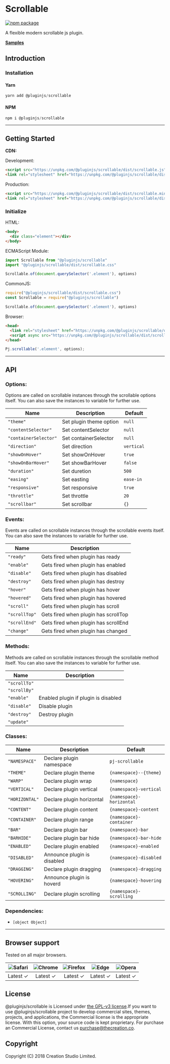 # Scrollable
[![npm package](https://img.shields.io/npm/v/@pluginjs/scrollable.svg)](https://www.npmjs.com/package/@pluginjs/scrollable)

A flexible modern scrollable js plugin.

**[Samples](https://codesandbox.io/s/github/pluginjs/plugin.js/tree/master/modules/scrollable/samples)**

## Introduction
### Installation

#### Yarn
```javascript
yarn add @pluginjs/scrollable
```
#### NPM
```javascript
npm i @pluginjs/scrollable
```
---

## Getting Started

**CDN:**

Development:
```html
<script src="https://unpkg.com/@pluginjs/scrollable/dist/scrollable.js"></script>
<link rel="stylesheet" href="https://unpkg.com/@pluginjs/scrollable/dist/scrollable.css">
```
Production:
```html
<script src="https://unpkg.com/@pluginjs/scrollable/dist/scrollable.min.js"></script>
<link rel="stylesheet" href="https://unpkg.com/@pluginjs/scrollable/dist/scrollable.min.css">
```

### Initialize
HTML:
```html
<body>
  <div class="element"></div>
</body>
```
ECMAScript Module:
```javascript
import Scrollable from "@pluginjs/scrollable"
import "@pluginjs/scrollable/dist/scrollable.css"

Scrollable.of(document.querySelector('.element'), options)
```
CommonJS:
```javascript
require("@pluginjs/scrollable/dist/scrollable.css")
const Scrollable = require("@pluginjs/scrollable")

Scrollable.of(document.querySelector('.element'), options)
```
Browser:
```html
<head>
  <link rel="stylesheet" href="https://unpkg.com/@pluginjs/scrollable/dist/scrollable.css">
  <script async src="https://unpkg.com/@pluginjs/scrollable/dist/scrollable.js"></script>
</head>
```
```javascript
Pj.scrollable('.element', options);
```
---
## API

### Options:
Options are called on scrollable instances through the scrollable options itself.
You can also save the instances to variable for further use.

Name | Description | Default
-----|--------------|-----
`"theme"` | Set plugin theme option | `null`
`"contentSelector"` | Set contentSelector | `null`
`"containerSelector"` | Set containerSelector | `null`
`"direction"` | Set direction | `vertical`
`"showOnHover"` | Set showOnHover | `true`
`"showOnBarHover"` | Set showBarHover | `false`
`"duration"` | Set duretion | `500`
`"easing"` | Set easting | `ease-in`
`"responsive"` | Set responsive | `true`
`"throttle"` | Set throttle | `20`
`"scrollbar"` | Set scrollbar | `{}`

### Events:
Events are called on scrollable instances through the scrollable events itself.
You can also save the instances to variable for further use.

Name | Description
-----|-----
`"ready"` | Gets fired when plugin has ready
`"enable"` | Gets fired when plugin has enabled
`"disable"` | Gets fired when plugin has disabled
`"destroy"` | Gets fired when plugin has destroy
`"hover"` | Gets fired when plugin has hover
`"hovered"` | Gets fired when plugin has hovered
`"scroll"` | Gets fired when plugin has scroll
`"scrollTop"` | Gets fired when plugin has scrollTop
`"scrollEnd"` | Gets fired when plugin has scrollEnd
`"change"` | Gets fired when plugin has changed


### Methods:
Methods are called on scrollable instances through the scrollable method itself.
You can also save the instances to variable for further use.

Name | Description
-----|-----
`"scrollTo"` | 
`"scrollBy"` | 
`"enable"` | Enabled plugin if plugin is disabled
`"disable"` | Disable plugin
`"destroy"` | Destroy plugin
`"update"` | 


### Classes:
Name | Description | Default
-----|------|------
`"NAMESPACE"` | Declare plugin namespace | `pj-scrollable`
`"THEME"` | Declare plugin theme | `{namespace}--{theme}`
`"WARP"` | Declare plugin wrap | `{namespace}`
`"VERTICAL"` | Declare plugin vertical | `{namespace}-vertical`
`"HORIZONTAL"` | Declare plugin horizontal | `{namespace}-horizontal`
`"CONTENT"` | Declare plugin content | `{namespace}-content`
`"CONTAINER"` | Declare plugin range | `{namespace}-container`
`"BAR"` | Declare plugin bar | `{namespace}-bar`
`"BARHIDE"` | Declare plugin bar hide | `{namespace}-bar-hide`
`"ENABLED"` | Declare plugin enabled | `{namespace}-enabled`
`"DISABLED"` | Announce plugin is disabled | `{namespace}-disabled`
`"DRAGGING"` | Declare plugin dragging | `{namespace}-dragging`
`"HOVERING"` | Announce plugin is hoverd | `{namespace}-hovering`
`"SCROLLING"` | Declare plugin scrolling | `{namespace}-scrolling`



### Dependencies:
- `[object Object]`

---

## Browser support

Tested on all major browsers.

| <img src="https://raw.githubusercontent.com/alrra/browser-logos/master/src/safari/safari_32x32.png" alt="Safari"> | <img src="https://raw.githubusercontent.com/alrra/browser-logos/master/src/chrome/chrome_32x32.png" alt="Chrome"> | <img src="https://raw.githubusercontent.com/alrra/browser-logos/master/src/firefox/firefox_32x32.png" alt="Firefox"> | <img src="https://raw.githubusercontent.com/alrra/browser-logos/master/src/edge/edge_32x32.png" alt="Edge"> | <img src="https://raw.githubusercontent.com/alrra/browser-logos/master/src/opera/opera_32x32.png" alt="Opera"> |
|:--:|:--:|:--:|:--:|:--:|
| Latest ✓ | Latest ✓ | Latest ✓ | Latest ✓ | Latest ✓ |

## License
@pluginjs/scrollable is Licensed under [the GPL-v3 license](LICENSE).If you want to use @pluginjs/scrollable project to develop commercial sites, themes, projects, and applications, the Commercial license is the appropriate license. With this option, your source code is kept proprietary. For purchase an Commercial License, contact us purchase@thecreation.co.

## Copyright
Copyright (C) 2018 Creation Studio Limited.